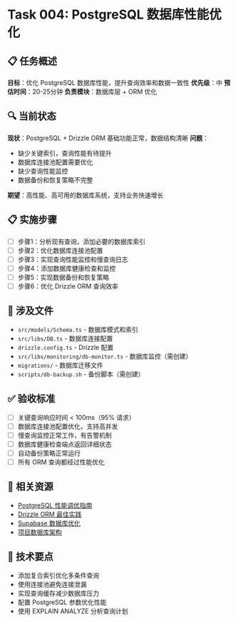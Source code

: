 # Task 004: PostgreSQL 数据库性能优化

## 📋 任务概述
**目标**：优化 PostgreSQL 数据库性能，提升查询效率和数据一致性
**优先级**：中
**预估时间**：20-25分钟
**负责模块**：数据库层 + ORM 优化

## 🔍 当前状态
**现状**：PostgreSQL + Drizzle ORM 基础功能正常，数据结构清晰
**问题**：
- 缺少关键索引，查询性能有待提升
- 数据库连接池配置需要优化
- 缺少查询性能监控
- 数据备份和恢复策略不完整

**期望**：高性能、高可用的数据库系统，支持业务快速增长

## 📋 实施步骤
- [ ] 步骤1：分析现有查询，添加必要的数据库索引
- [ ] 步骤2：优化数据库连接池配置
- [ ] 步骤3：实现查询性能监控和慢查询日志
- [ ] 步骤4：添加数据库健康检查和监控
- [ ] 步骤5：实现数据备份和恢复策略
- [ ] 步骤6：优化 Drizzle ORM 查询效率

## 📁 涉及文件
- `src/models/Schema.ts` - 数据库模式和索引
- `src/libs/DB.ts` - 数据库连接配置
- `drizzle.config.ts` - Drizzle 配置
- `src/libs/monitoring/db-monitor.ts` - 数据库监控（需创建）
- `migrations/` - 数据库迁移文件
- `scripts/db-backup.sh` - 备份脚本（需创建）

## ✅ 验收标准
- [ ] 关键查询响应时间 < 100ms（95% 请求）
- [ ] 数据库连接池配置优化，支持高并发
- [ ] 慢查询监控正常工作，有告警机制
- [ ] 数据库健康检查端点返回详细状态
- [ ] 自动备份策略正常运行
- [ ] 所有 ORM 查询都经过性能优化

## 🔗 相关资源
- [PostgreSQL 性能调优指南](https://wiki.postgresql.org/wiki/Performance_Optimization)
- [Drizzle ORM 最佳实践](https://orm.drizzle.team/docs/performance)
- [Supabase 数据库优化](https://supabase.com/docs/guides/database/performance)
- [项目数据库架构](../docs/system-architecture.md)

## 🎯 技术要点
- 添加复合索引优化多条件查询
- 使用连接池避免连接泄漏
- 实现查询缓存减少数据库压力
- 配置 PostgreSQL 参数优化性能
- 使用 EXPLAIN ANALYZE 分析查询计划
